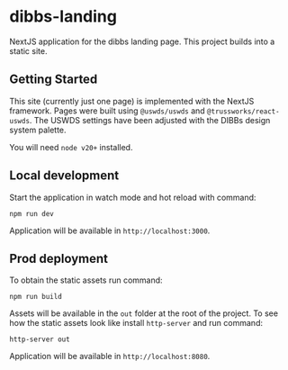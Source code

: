 # dibbs-landing
NextJS application for the dibbs landing page. This project builds into a static site.

## Getting Started
This site (currently just one page) is implemented with the NextJS framework. Pages were built using `@uswds/uswds` and `@trussworks/react-uswds`. The USWDS settings have been adjusted with the DIBBs design system palette.

You will need `node v20+` installed.

## Local development

Start the application in watch mode and hot reload with command:

`npm run dev`

Application will be available in `http://localhost:3000`.

## Prod deployment

To obtain the static assets run command:

`npm run build`

Assets will be available in the `out` folder at the root of the project. To see how the static assets look like install `http-server` and run command:

`http-server out`

Application will be available in `http://localhost:8080`.